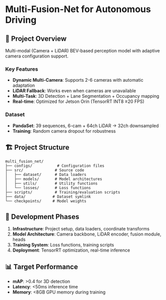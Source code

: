 # Multi-Fusion-Net for Autonomous Driving

## 🎯 Project Overview
Multi-modal (Camera + LiDAR) BEV-based perception model with adaptive camera configuration support.

### Key Features
- **Dynamic Multi-Camera**: Supports 2-6 cameras with automatic adaptation
- **LiDAR Fallback**: Works even when cameras are unavailable  
- **Multi-Task**: 3D Detection + Lane Segmentation + Occupancy mapping
- **Real-time**: Optimized for Jetson Orin (TensorRT INT8 ≥20 FPS)

### Dataset
- **PandaSet**: 39 sequences, 6-cam + 64ch LiDAR → 32ch downsampled
- **Training**: Random camera dropout for robustness

## 🏗️ Project Structure
```
multi_fusion_net/
├── configs/           # Configuration files
├── src/              # Source code
│   ├── dataset/      # Data loaders
│   ├── models/       # Model architectures
│   ├── utils/        # Utility functions
│   └── losses/       # Loss functions
├── scripts/          # Training/evaluation scripts
├── data/            # Dataset symlink
└── checkpoints/     # Model weights
```

## 🔧 Development Phases
1. **Infrastructure**: Project setup, data loaders, coordinate transforms
2. **Model Architecture**: Camera backbone, LiDAR encoder, fusion module, heads
3. **Training System**: Loss functions, training scripts
4. **Deployment**: TensorRT optimization, real-time inference

## 📊 Target Performance
- **mAP**: >0.4 for 3D detection
- **Latency**: <50ms inference time
- **Memory**: <8GB GPU memory during training